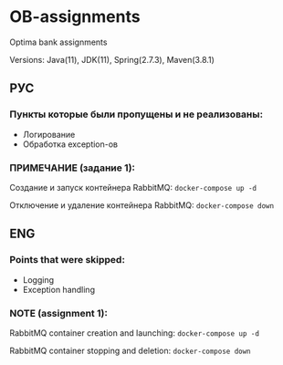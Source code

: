 # OB-assignments
Optima bank assignments

Versions: Java(11), JDK(11), Spring(2.7.3), Maven(3.8.1)

## РУС

### Пункты которые были пропущены и не реализованы:
- Логирование
- Обработка exception-ов

### ПРИМЕЧАНИЕ (задание 1):
Создание и запуск контейнера RabbitMQ: ``` docker-compose up -d ```

Отключение и удаление контейнера RabbitMQ: ``` docker-compose down ``` 

## ENG

### Points that were skipped:
- Logging
- Exception handling

### NOTE (assignment 1):
RabbitMQ container creation and launching: ``` docker-compose up -d ```

RabbitMQ container stopping and deletion: ``` docker-compose down ``` 
